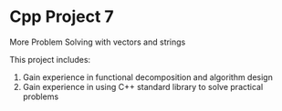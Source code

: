 # Cpp Project 7
More Problem Solving with vectors and strings

This project includes:

1. Gain experience in functional decomposition and algorithm design
2. Gain experience in using C++ standard library to solve practical problems
